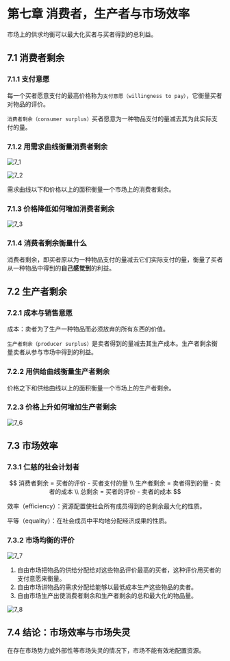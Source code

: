 # 第七章 消费者，生产者与市场效率



市场上的供求均衡可以最大化买者与买者得到的总利益。

## 7.1 消费者剩余

### 7.1.1 支付意愿

每一个买者愿意支付的最高价格称为`支付意愿（willingness to pay）`，它衡量买者对物品的评价。

`消费者剩余（consumer surplus）`买者愿意为一种物品支付的量减去其为此实际支付的量。

### 7.1.2 用需求曲线衡量消费者剩余

![7_1](res/7_1.png)

![7_2](res/7_2.png)

需求曲线以下和价格以上的面积衡量一个市场上的消费者剩余。

### 7.1.3 价格降低如何增加消费者剩余

![7_3](res/7_3.png)

### 7.1.4 消费者剩余衡量什么

消费者剩余，即买者原以为一种物品支付的量减去它们实际支付的量，衡量了买者从一种物品中得到的**自己感觉到**的利益。



## 7.2 生产者剩余

### 7.2.1 成本与销售意愿

成本：卖者为了生产一种物品而必须放弃的所有东西的价值。

`生产者剩余（producer surplus）`是卖者得到的量减去其生产成本。生产者剩余衡量卖者从参与市场中得到的利益。

### 7.2.2 用供给曲线衡量生产者剩余

价格之下和供给曲线以上的面积衡量一个市场上的生产者剩余。

### 7.2.3 价格上升如何增加生产者剩余

![7_6](res/7_6.png)



## 7.3 市场效率

### 7.3.1 仁慈的社会计划者

$$
消费者剩余 = 买者的评价 - 买者支付的量 \\
生产者剩余 = 卖者得到的量 - 卖者的成本 \\
总剩余 = 买者的评价 - 卖者的成本
$$

效率（efficiency）：资源配置使社会所有成员得到的总剩余最大化的性质。

平等（equality）：在社会成员中平均地分配经济成果的性质。

### 7.3.2 市场均衡的评价

![7_7](res/7_7.png)

1. 自由市场把物品的供给分配给对这些物品评价最高的买者，这种评价用买者的支付意愿来衡量。
2. 自由市场讲物品的需求分配给能够以最低成本生产这些物品的卖者。
3. 自由市场生产出使消费者剩余和生产者剩余的总和最大化的物品量。

![7_8](res/7_8.png)



## 7.4 结论：市场效率与市场失灵

在存在市场势力或外部性等市场失灵的情况下，市场不能有效地配置资源。


